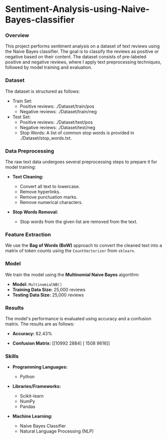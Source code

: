 # Sentiment-Analysis-using-Naive-Bayes-classifier

### Overview
This project performs sentiment analysis on a dataset of text reviews using the Naive Bayes classifier. The goal is to classify the reviews as positive or negative based on their content. The dataset consists of pre-labeled positive and negative reviews, where I apply text preprocessing techniques, followed by model training and evaluation.

### Dataset
The dataset is structured as follows:
- Train Set:
  - Positive reviews: ./Dataset/train/pos
  - Negative reviews: ./Dataset/train/neg
- Test Set:
  - Positive reviews: ./Dataset/test/pos
  - Negative reviews: ./Dataset/test/neg
  - Stop Words: A list of common stop words is provided in ./Dataset/stop_words.txt.
### Data Preprocessing
The raw text data undergoes several preprocessing steps to prepare it for model training:

- **Text Cleaning:**
  - Convert all text to lowercase.
  - Remove hyperlinks.
  - Remove punctuation marks.
  - Remove numerical characters.

- **Stop Words Removal:**
  - Stop words from the given list are removed from the text.


### Feature Extraction
We use the **Bag of Words (BoW)** approach to convert the cleaned text into a matrix of token counts using the `CountVectorizer` from `sklearn`.

### Model
We train the model using the **Multinomial Naive Bayes** algorithm:

- **Model:** `MultinomialNB()`
- **Training Data Size:** 25,000 reviews
- **Testing Data Size:** 25,000 reviews

### Results
The model's performance is evaluated using accuracy and a confusion matrix. The results are as follows:

- **Accuracy:** 82.43%

- **Confusion Matrix:**
    [[10992  2884]
    [ 1508  9616]]

### Skills
- **Programming Languages:**
  - Python
  
- **Libraries/Frameworks:**
  - Scikit-learn
  - NumPy
  - Pandas
  
- **Machine Learning:**
  - Naive Bayes Classifier
  - Natural Language Processing (NLP)

